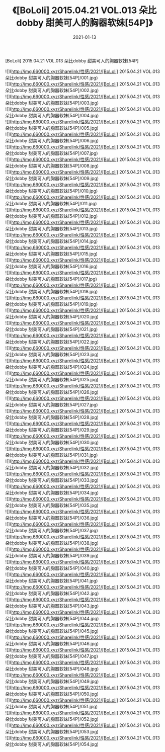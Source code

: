 ﻿---
layout: post
title:  《[BoLoli] 2015.04.21 VOL.013 朵比dobby 甜美可人的胸器软妹[54P]》
date:   2021-01-13
img: http://img.660000.xyz/Sharelink/性感/2021/[BoLoli] 2015.04.21 VOL.013 朵比dobby 甜美可人的胸器软妹[54P]/000.jpg
categories: [美女, 清纯, 唯美]
---

[BoLoli] 2015.04.21 VOL.013 朵比dobby 甜美可人的胸器软妹[54P]

  ![](http://img.660000.xyz/Sharelink/性感/2021/[BoLoli] 2015.04.21 VOL.013 朵比dobby 甜美可人的胸器软妹[54P]/001.jpg) <br> ![](http://img.660000.xyz/Sharelink/性感/2021/[BoLoli] 2015.04.21 VOL.013 朵比dobby 甜美可人的胸器软妹[54P]/002.jpg) <br> ![](http://img.660000.xyz/Sharelink/性感/2021/[BoLoli] 2015.04.21 VOL.013 朵比dobby 甜美可人的胸器软妹[54P]/003.jpg) <br> ![](http://img.660000.xyz/Sharelink/性感/2021/[BoLoli] 2015.04.21 VOL.013 朵比dobby 甜美可人的胸器软妹[54P]/004.jpg) <br> ![](http://img.660000.xyz/Sharelink/性感/2021/[BoLoli] 2015.04.21 VOL.013 朵比dobby 甜美可人的胸器软妹[54P]/005.jpg) <br> ![](http://img.660000.xyz/Sharelink/性感/2021/[BoLoli] 2015.04.21 VOL.013 朵比dobby 甜美可人的胸器软妹[54P]/006.jpg) <br> ![](http://img.660000.xyz/Sharelink/性感/2021/[BoLoli] 2015.04.21 VOL.013 朵比dobby 甜美可人的胸器软妹[54P]/007.jpg) <br> ![](http://img.660000.xyz/Sharelink/性感/2021/[BoLoli] 2015.04.21 VOL.013 朵比dobby 甜美可人的胸器软妹[54P]/008.jpg) <br> ![](http://img.660000.xyz/Sharelink/性感/2021/[BoLoli] 2015.04.21 VOL.013 朵比dobby 甜美可人的胸器软妹[54P]/009.jpg) <br> ![](http://img.660000.xyz/Sharelink/性感/2021/[BoLoli] 2015.04.21 VOL.013 朵比dobby 甜美可人的胸器软妹[54P]/010.jpg) <br> ![](http://img.660000.xyz/Sharelink/性感/2021/[BoLoli] 2015.04.21 VOL.013 朵比dobby 甜美可人的胸器软妹[54P]/011.jpg) <br> ![](http://img.660000.xyz/Sharelink/性感/2021/[BoLoli] 2015.04.21 VOL.013 朵比dobby 甜美可人的胸器软妹[54P]/012.jpg) <br> ![](http://img.660000.xyz/Sharelink/性感/2021/[BoLoli] 2015.04.21 VOL.013 朵比dobby 甜美可人的胸器软妹[54P]/013.jpg) <br> ![](http://img.660000.xyz/Sharelink/性感/2021/[BoLoli] 2015.04.21 VOL.013 朵比dobby 甜美可人的胸器软妹[54P]/014.jpg) <br> ![](http://img.660000.xyz/Sharelink/性感/2021/[BoLoli] 2015.04.21 VOL.013 朵比dobby 甜美可人的胸器软妹[54P]/015.jpg) <br> ![](http://img.660000.xyz/Sharelink/性感/2021/[BoLoli] 2015.04.21 VOL.013 朵比dobby 甜美可人的胸器软妹[54P]/016.jpg) <br> ![](http://img.660000.xyz/Sharelink/性感/2021/[BoLoli] 2015.04.21 VOL.013 朵比dobby 甜美可人的胸器软妹[54P]/017.jpg) <br> ![](http://img.660000.xyz/Sharelink/性感/2021/[BoLoli] 2015.04.21 VOL.013 朵比dobby 甜美可人的胸器软妹[54P]/018.jpg) <br> ![](http://img.660000.xyz/Sharelink/性感/2021/[BoLoli] 2015.04.21 VOL.013 朵比dobby 甜美可人的胸器软妹[54P]/019.jpg) <br> ![](http://img.660000.xyz/Sharelink/性感/2021/[BoLoli] 2015.04.21 VOL.013 朵比dobby 甜美可人的胸器软妹[54P]/020.jpg) <br> ![](http://img.660000.xyz/Sharelink/性感/2021/[BoLoli] 2015.04.21 VOL.013 朵比dobby 甜美可人的胸器软妹[54P]/021.jpg) <br> ![](http://img.660000.xyz/Sharelink/性感/2021/[BoLoli] 2015.04.21 VOL.013 朵比dobby 甜美可人的胸器软妹[54P]/022.jpg) <br> ![](http://img.660000.xyz/Sharelink/性感/2021/[BoLoli] 2015.04.21 VOL.013 朵比dobby 甜美可人的胸器软妹[54P]/023.jpg) <br> ![](http://img.660000.xyz/Sharelink/性感/2021/[BoLoli] 2015.04.21 VOL.013 朵比dobby 甜美可人的胸器软妹[54P]/024.jpg) <br> ![](http://img.660000.xyz/Sharelink/性感/2021/[BoLoli] 2015.04.21 VOL.013 朵比dobby 甜美可人的胸器软妹[54P]/025.jpg) <br> ![](http://img.660000.xyz/Sharelink/性感/2021/[BoLoli] 2015.04.21 VOL.013 朵比dobby 甜美可人的胸器软妹[54P]/026.jpg) <br> ![](http://img.660000.xyz/Sharelink/性感/2021/[BoLoli] 2015.04.21 VOL.013 朵比dobby 甜美可人的胸器软妹[54P]/027.jpg) <br> ![](http://img.660000.xyz/Sharelink/性感/2021/[BoLoli] 2015.04.21 VOL.013 朵比dobby 甜美可人的胸器软妹[54P]/028.jpg) <br> ![](http://img.660000.xyz/Sharelink/性感/2021/[BoLoli] 2015.04.21 VOL.013 朵比dobby 甜美可人的胸器软妹[54P]/029.jpg) <br> ![](http://img.660000.xyz/Sharelink/性感/2021/[BoLoli] 2015.04.21 VOL.013 朵比dobby 甜美可人的胸器软妹[54P]/030.jpg) <br> ![](http://img.660000.xyz/Sharelink/性感/2021/[BoLoli] 2015.04.21 VOL.013 朵比dobby 甜美可人的胸器软妹[54P]/031.jpg) <br> ![](http://img.660000.xyz/Sharelink/性感/2021/[BoLoli] 2015.04.21 VOL.013 朵比dobby 甜美可人的胸器软妹[54P]/032.jpg) <br> ![](http://img.660000.xyz/Sharelink/性感/2021/[BoLoli] 2015.04.21 VOL.013 朵比dobby 甜美可人的胸器软妹[54P]/033.jpg) <br> ![](http://img.660000.xyz/Sharelink/性感/2021/[BoLoli] 2015.04.21 VOL.013 朵比dobby 甜美可人的胸器软妹[54P]/034.jpg) <br> ![](http://img.660000.xyz/Sharelink/性感/2021/[BoLoli] 2015.04.21 VOL.013 朵比dobby 甜美可人的胸器软妹[54P]/035.jpg) <br> ![](http://img.660000.xyz/Sharelink/性感/2021/[BoLoli] 2015.04.21 VOL.013 朵比dobby 甜美可人的胸器软妹[54P]/036.jpg) <br> ![](http://img.660000.xyz/Sharelink/性感/2021/[BoLoli] 2015.04.21 VOL.013 朵比dobby 甜美可人的胸器软妹[54P]/037.jpg) <br> ![](http://img.660000.xyz/Sharelink/性感/2021/[BoLoli] 2015.04.21 VOL.013 朵比dobby 甜美可人的胸器软妹[54P]/038.jpg) <br> ![](http://img.660000.xyz/Sharelink/性感/2021/[BoLoli] 2015.04.21 VOL.013 朵比dobby 甜美可人的胸器软妹[54P]/039.jpg) <br> ![](http://img.660000.xyz/Sharelink/性感/2021/[BoLoli] 2015.04.21 VOL.013 朵比dobby 甜美可人的胸器软妹[54P]/040.jpg) <br> ![](http://img.660000.xyz/Sharelink/性感/2021/[BoLoli] 2015.04.21 VOL.013 朵比dobby 甜美可人的胸器软妹[54P]/041.jpg) <br> ![](http://img.660000.xyz/Sharelink/性感/2021/[BoLoli] 2015.04.21 VOL.013 朵比dobby 甜美可人的胸器软妹[54P]/042.jpg) <br> ![](http://img.660000.xyz/Sharelink/性感/2021/[BoLoli] 2015.04.21 VOL.013 朵比dobby 甜美可人的胸器软妹[54P]/043.jpg) <br> ![](http://img.660000.xyz/Sharelink/性感/2021/[BoLoli] 2015.04.21 VOL.013 朵比dobby 甜美可人的胸器软妹[54P]/044.jpg) <br> ![](http://img.660000.xyz/Sharelink/性感/2021/[BoLoli] 2015.04.21 VOL.013 朵比dobby 甜美可人的胸器软妹[54P]/045.jpg) <br> ![](http://img.660000.xyz/Sharelink/性感/2021/[BoLoli] 2015.04.21 VOL.013 朵比dobby 甜美可人的胸器软妹[54P]/046.jpg) <br> ![](http://img.660000.xyz/Sharelink/性感/2021/[BoLoli] 2015.04.21 VOL.013 朵比dobby 甜美可人的胸器软妹[54P]/047.jpg) <br> ![](http://img.660000.xyz/Sharelink/性感/2021/[BoLoli] 2015.04.21 VOL.013 朵比dobby 甜美可人的胸器软妹[54P]/048.jpg) <br> ![](http://img.660000.xyz/Sharelink/性感/2021/[BoLoli] 2015.04.21 VOL.013 朵比dobby 甜美可人的胸器软妹[54P]/049.jpg) <br> ![](http://img.660000.xyz/Sharelink/性感/2021/[BoLoli] 2015.04.21 VOL.013 朵比dobby 甜美可人的胸器软妹[54P]/050.jpg) <br> ![](http://img.660000.xyz/Sharelink/性感/2021/[BoLoli] 2015.04.21 VOL.013 朵比dobby 甜美可人的胸器软妹[54P]/051.jpg) <br> ![](http://img.660000.xyz/Sharelink/性感/2021/[BoLoli] 2015.04.21 VOL.013 朵比dobby 甜美可人的胸器软妹[54P]/052.jpg) <br> ![](http://img.660000.xyz/Sharelink/性感/2021/[BoLoli] 2015.04.21 VOL.013 朵比dobby 甜美可人的胸器软妹[54P]/053.jpg) <br> ![](http://img.660000.xyz/Sharelink/性感/2021/[BoLoli] 2015.04.21 VOL.013 朵比dobby 甜美可人的胸器软妹[54P]/054.jpg) <br>